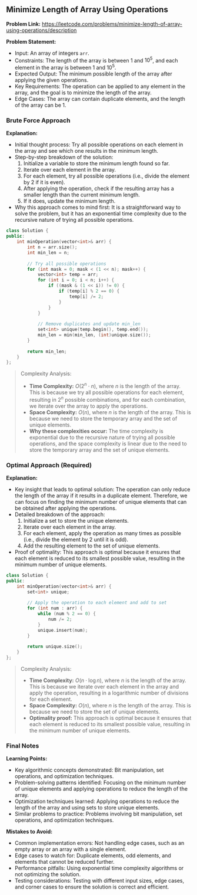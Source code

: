 ## Minimize Length of Array Using Operations
**Problem Link:** https://leetcode.com/problems/minimize-length-of-array-using-operations/description

**Problem Statement:**
- Input: An array of integers `arr`.
- Constraints: The length of the array is between $1$ and $10^5$, and each element in the array is between $1$ and $10^5$.
- Expected Output: The minimum possible length of the array after applying the given operations.
- Key Requirements: The operation can be applied to any element in the array, and the goal is to minimize the length of the array.
- Edge Cases: The array can contain duplicate elements, and the length of the array can be $1$.

### Brute Force Approach

**Explanation:**
- Initial thought process: Try all possible operations on each element in the array and see which one results in the minimum length.
- Step-by-step breakdown of the solution:
  1. Initialize a variable to store the minimum length found so far.
  2. Iterate over each element in the array.
  3. For each element, try all possible operations (i.e., divide the element by $2$ if it is even).
  4. After applying the operation, check if the resulting array has a smaller length than the current minimum length.
  5. If it does, update the minimum length.
- Why this approach comes to mind first: It is a straightforward way to solve the problem, but it has an exponential time complexity due to the recursive nature of trying all possible operations.

```cpp
class Solution {
public:
    int minOperation(vector<int>& arr) {
        int n = arr.size();
        int min_len = n;
        
        // Try all possible operations
        for (int mask = 0; mask < (1 << n); mask++) {
            vector<int> temp = arr;
            for (int i = 0; i < n; i++) {
                if ((mask & (1 << i)) != 0) {
                    if (temp[i] % 2 == 0) {
                        temp[i] /= 2;
                    }
                }
            }
            
            // Remove duplicates and update min_len
            set<int> unique(temp.begin(), temp.end());
            min_len = min(min_len, (int)unique.size());
        }
        
        return min_len;
    }
};
```

> Complexity Analysis:
> - **Time Complexity:** $O(2^n \cdot n)$, where $n$ is the length of the array. This is because we try all possible operations for each element, resulting in $2^n$ possible combinations, and for each combination, we iterate over the array to apply the operations.
> - **Space Complexity:** $O(n)$, where $n$ is the length of the array. This is because we need to store the temporary array and the set of unique elements.
> - **Why these complexities occur:** The time complexity is exponential due to the recursive nature of trying all possible operations, and the space complexity is linear due to the need to store the temporary array and the set of unique elements.

### Optimal Approach (Required)

**Explanation:**
- Key insight that leads to optimal solution: The operation can only reduce the length of the array if it results in a duplicate element. Therefore, we can focus on finding the minimum number of unique elements that can be obtained after applying the operations.
- Detailed breakdown of the approach:
  1. Initialize a set to store the unique elements.
  2. Iterate over each element in the array.
  3. For each element, apply the operation as many times as possible (i.e., divide the element by $2$ until it is odd).
  4. Add the resulting element to the set of unique elements.
- Proof of optimality: This approach is optimal because it ensures that each element is reduced to its smallest possible value, resulting in the minimum number of unique elements.

```cpp
class Solution {
public:
    int minOperation(vector<int>& arr) {
        set<int> unique;
        
        // Apply the operation to each element and add to set
        for (int num : arr) {
            while (num % 2 == 0) {
                num /= 2;
            }
            unique.insert(num);
        }
        
        return unique.size();
    }
};
```

> Complexity Analysis:
> - **Time Complexity:** $O(n \cdot \log n)$, where $n$ is the length of the array. This is because we iterate over each element in the array and apply the operation, resulting in a logarithmic number of divisions for each element.
> - **Space Complexity:** $O(n)$, where $n$ is the length of the array. This is because we need to store the set of unique elements.
> - **Optimality proof:** This approach is optimal because it ensures that each element is reduced to its smallest possible value, resulting in the minimum number of unique elements.

### Final Notes

**Learning Points:**
- Key algorithmic concepts demonstrated: Bit manipulation, set operations, and optimization techniques.
- Problem-solving patterns identified: Focusing on the minimum number of unique elements and applying operations to reduce the length of the array.
- Optimization techniques learned: Applying operations to reduce the length of the array and using sets to store unique elements.
- Similar problems to practice: Problems involving bit manipulation, set operations, and optimization techniques.

**Mistakes to Avoid:**
- Common implementation errors: Not handling edge cases, such as an empty array or an array with a single element.
- Edge cases to watch for: Duplicate elements, odd elements, and elements that cannot be reduced further.
- Performance pitfalls: Using exponential time complexity algorithms or not optimizing the solution.
- Testing considerations: Testing with different input sizes, edge cases, and corner cases to ensure the solution is correct and efficient.